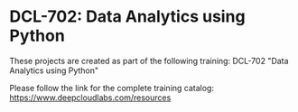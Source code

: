 # DCL-702: Data Analytics using Python

These projects are created as part of the following training: DCL-702 "Data Analytics using Python"

Please follow the link for the complete training catalog: https://www.deepcloudlabs.com/resources
